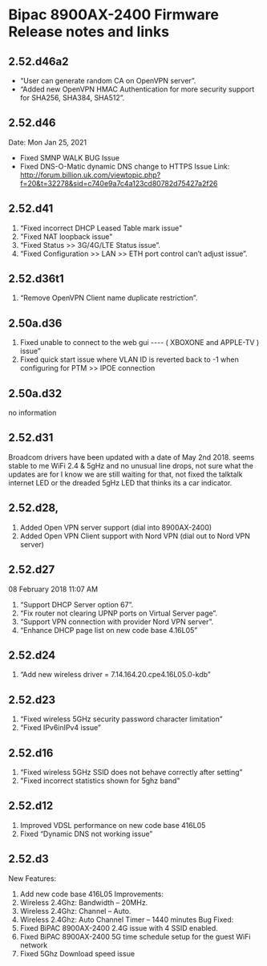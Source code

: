 # Bipac 8900AX-2400 Firmware Release notes and links

## 2.52.d46a2

* “User can generate random CA on OpenVPN server”.
* “Added new OpenVPN HMAC Authentication for more security support for SHA256, SHA384, SHA512”.

## 2.52.d46
Date: Mon Jan 25, 2021
* Fixed SMNP WALK BUG Issue
* Fixed DNS-O-Matic dynamic DNS change to HTTPS Issue
Link: http://forum.billion.uk.com/viewtopic.php?f=20&t=32278&sid=c740e9a7c4a123cd80782d75427a2f26


## 2.52.d41
1. “Fixed incorrect DHCP Leased Table mark issue"
2. "Fixed NAT loopback issue"
3. “Fixed Status >> 3G/4G/LTE Status issue”.
4. “Fixed Configuration >> LAN >> ETH port control can’t adjust issue”.

## 2.52.d36t1
1. “Remove OpenVPN Client name duplicate restriction”.

## 2.50a.d36
1. Fixed unable to connect to the web gui  ---- ( XBOXONE  and  APPLE-TV )  issue”
2. Fixed quick start issue where VLAN ID is reverted back to -1 when configuring for PTM >> IPOE connection

## 2.50a.d32
no information

## 2.52.d31
Broadcom drivers have been updated with a date of May 2nd 2018.
seems stable to me WiFi 2.4 & 5gHz and no unusual line drops, not sure what the updates are for I know we are still waiting for that, not fixed the talktalk internet LED or the dreaded 5gHz LED that thinks its a car indicator.

## 2.52.d28,
1. Added Open VPN server support (dial into 8900AX-2400)
2. Added Open VPN Client support with Nord VPN (dial out to Nord VPN server)

## 2.52.d27
08 February 2018 11:07 AM
1. “Support DHCP Server option 67”.
2. “Fix router not clearing UPNP ports on Virtual Server page”.
3. “Support VPN connection with provider Nord VPN server”.
4. “Enhance DHCP page list on new code base 4.16L05”

## 2.52.d24
1. “Add new wireless driver = 7.14.164.20.cpe4.16L05.0-kdb”

## 2.52.d23
1. “Fixed wireless 5GHz security password character limitation”
2. “Fixed IPv6inIPv4 issue”

## 2.52.d16
1. “Fixed wireless 5GHz SSID does not behave correctly after setting”
2. "Fixed incorrect statistics shown for 5ghz band"

## 2.52.d12
1. Improved VDSL performance on new code base 416L05
2. Fixed “Dynamic DNS not working issue”

## 2.52.d3  
New Features:
1. Add new code base 416L05
Improvements:
1. Wireless 2.4Ghz: Bandwidth – 20MHz.
2. Wireless 2.4Ghz: Channel – Auto.
3. Wireless 2.4Ghz: Auto Channel Timer – 1440 minutes
Bug Fixed:
1. Fixed BiPAC 8900AX-2400 2.4G issue with 4 SSID enabled.
2. Fixed BiPAC 8900AX-2400 5G time schedule setup for the guest WiFi network
3. Fixed 5Ghz Download speed issue
